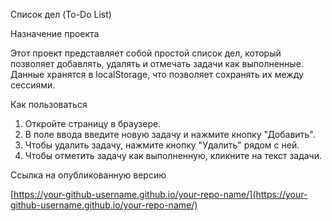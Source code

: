 Список дел (To-Do List)

 Назначение проекта

Этот проект представляет собой простой список дел, который позволяет добавлять, удалять и отмечать задачи как выполненные. Данные хранятся в localStorage, что позволяет сохранять их между сессиями.

Как пользоваться

1.  Откройте страницу в браузере.
2.  В поле ввода введите новую задачу и нажмите кнопку "Добавить".
3.  Чтобы удалить задачу, нажмите кнопку "Удалить" рядом с ней.
4.  Чтобы отметить задачу как выполненную, кликните на текст задачи.

 Ссылка на опубликованную версию

[https://your-github-username.github.io/your-repo-name/](https://your-github-username.github.io/your-repo-name/)
